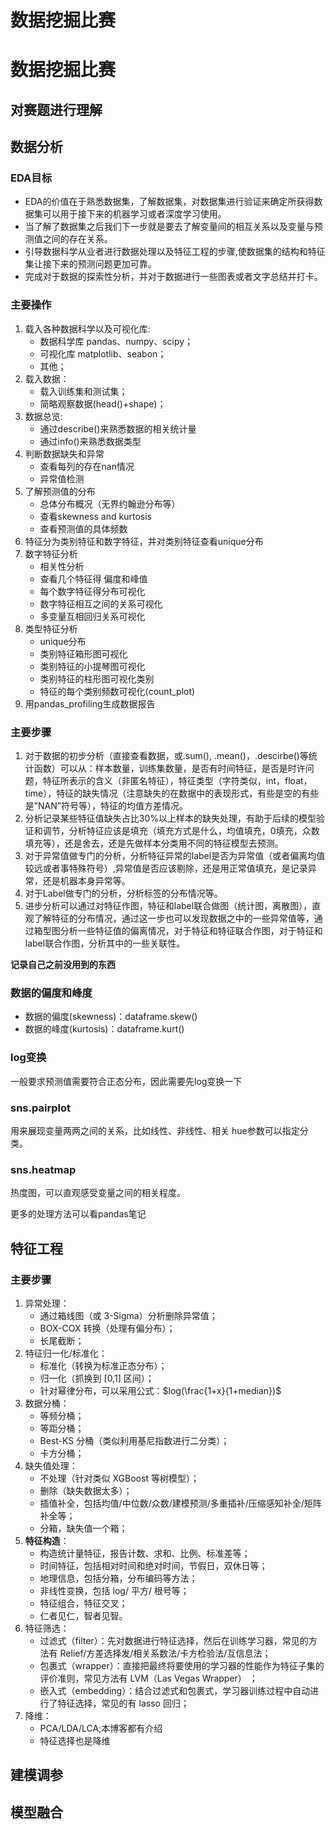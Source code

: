 # 数据挖掘比赛


# 数据挖掘比赛
## 对赛题进行理解
## 数据分析
### EDA目标
- EDA的价值在于熟悉数据集，了解数据集，对数据集进行验证来确定所获得数据集可以用于接下来的机器学习或者深度学习使用。
- 当了解了数据集之后我们下一步就是要去了解变量间的相互关系以及变量与预测值之间的存在关系。
- 引导数据科学从业者进行数据处理以及特征工程的步骤,使数据集的结构和特征集让接下来的预测问题更加可靠。
- 完成对于数据的探索性分析，并对于数据进行一些图表或者文字总结并打卡。

### 主要操作

1. 载入各种数据科学以及可视化库:
    - 数据科学库 pandas、numpy、scipy；
    - 可视化库 matplotlib、seabon；
    - 其他；
2. 载入数据：
    - 载入训练集和测试集；
    - 简略观察数据(head()+shape)；
3. 数据总览:
    - 通过describe()来熟悉数据的相关统计量
    - 通过info()来熟悉数据类型
4. 判断数据缺失和异常
    - 查看每列的存在nan情况
    - 异常值检测
5. 了解预测值的分布
    - 总体分布概况（无界约翰逊分布等）
    - 查看skewness and kurtosis
    - 查看预测值的具体频数
6. 特征分为类别特征和数字特征，并对类别特征查看unique分布
7. 数字特征分析
    - 相关性分析
    - 查看几个特征得 偏度和峰值
    - 每个数字特征得分布可视化
    - 数字特征相互之间的关系可视化
    - 多变量互相回归关系可视化
8. 类型特征分析
    - unique分布
    - 类别特征箱形图可视化
    - 类别特征的小提琴图可视化
    - 类别特征的柱形图可视化类别
    - 特征的每个类别频数可视化(count_plot)
9. 用pandas_profiling生成数据报告

### 主要步骤
1. 对于数据的初步分析（直接查看数据，或.sum(), .mean()，.descirbe()等统计函数）可以从：样本数量，训练集数量，是否有时间特征，是否是时许问题，特征所表示的含义（非匿名特征），特征类型（字符类似，int，float，time），特征的缺失情况（注意缺失的在数据中的表现形式，有些是空的有些是”NAN”符号等），特征的均值方差情况。
2. 分析记录某些特征值缺失占比30%以上样本的缺失处理，有助于后续的模型验证和调节，分析特征应该是填充（填充方式是什么，均值填充，0填充，众数填充等），还是舍去，还是先做样本分类用不同的特征模型去预测。
3. 对于异常值做专门的分析，分析特征异常的label是否为异常值（或者偏离均值较远或者事特殊符号）,异常值是否应该剔除，还是用正常值填充，是记录异常，还是机器本身异常等。
4. 对于Label做专门的分析，分析标签的分布情况等。
5. 进步分析可以通过对特征作图，特征和label联合做图（统计图，离散图），直观了解特征的分布情况，通过这一步也可以发现数据之中的一些异常值等，通过箱型图分析一些特征值的偏离情况，对于特征和特征联合作图，对于特征和label联合作图，分析其中的一些关联性。

**记录自己之前没用到的东西**
### 数据的偏度和峰度
- 数据的偏度(skewness)：dataframe.skew()
- 数据的峰度(kurtosis)：dataframe.kurt()
### log变换
一般要求预测值需要符合正态分布，因此需要先log变换一下
### sns.pairplot
用来展现变量两两之间的关系，比如线性、非线性、相关
hue参数可以指定分类。

### sns.heatmap
热度图，可以直观感受变量之间的相关程度。

更多的处理方法可以看pandas笔记

## 特征工程
### 主要步骤
1. 异常处理：
	- 通过箱线图（或 3-Sigma）分析删除异常值；
	- BOX-COX 转换（处理有偏分布）；
	- 长尾截断；
2. 特征归一化/标准化：
	- 标准化（转换为标准正态分布）；
	- 归一化（抓换到 [0,1] 区间）；
	- 针对幂律分布，可以采用公式：$log(\frac{1+x}{1+median})$
3. 数据分桶：
	- 等频分桶；
	- 等距分桶；
	- Best-KS 分桶（类似利用基尼指数进行二分类）；
	- 卡方分桶；
4. 缺失值处理：
	- 不处理（针对类似 XGBoost 等树模型）；
    - 删除（缺失数据太多）；
    - 插值补全，包括均值/中位数/众数/建模预测/多重插补/压缩感知补全/矩阵补全等；
    - 分箱，缺失值一个箱；
5. **特征构造**：
	- 构造统计量特征，报告计数、求和、比例、标准差等；
    - 时间特征，包括相对时间和绝对时间，节假日，双休日等；
    - 地理信息，包括分箱，分布编码等方法；
    - 非线性变换，包括 log/ 平方/ 根号等；
    - 特征组合，特征交叉；
    - 仁者见仁，智者见智。
6. 特征筛选：
	- 过滤式（filter）：先对数据进行特征选择，然后在训练学习器，常见的方法有 Relief/方差选择发/相关系数法/卡方检验法/互信息法；
    - 包裹式（wrapper）：直接把最终将要使用的学习器的性能作为特征子集的评价准则，常见方法有 LVM（Las Vegas Wrapper） ；
    - 嵌入式（embedding）：结合过滤式和包裹式，学习器训练过程中自动进行了特征选择，常见的有 lasso 回归；
7. 降维：
	- PCA/LDA/LCA;本博客都有介绍
	- 特征选择也是降维
## 建模调参
## 模型融合


